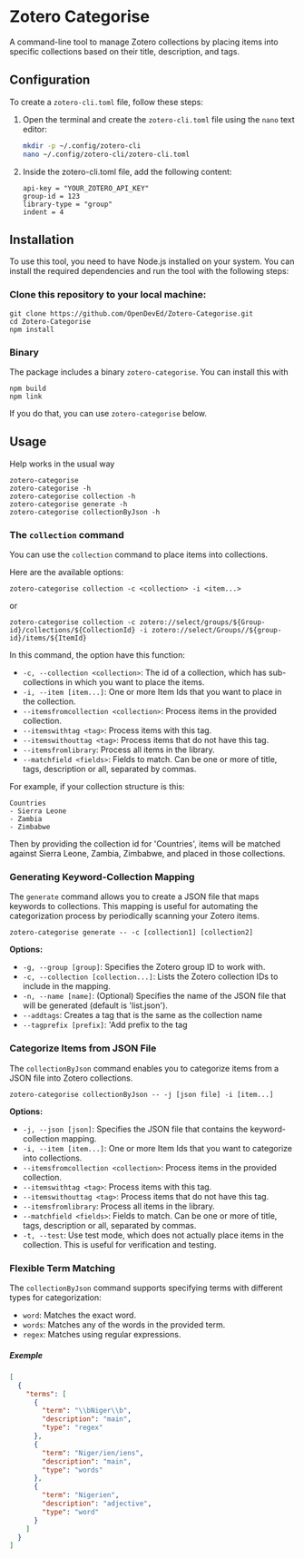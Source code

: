 # Zotero Categorise

A command-line tool to manage Zotero collections by placing items into specific collections based on their title, description, and tags.

## Configuration

To create a `zotero-cli.toml` file, follow these steps:

1. Open the terminal and create the `zotero-cli.toml` file using the `nano` text editor:

   ```bash
   mkdir -p ~/.config/zotero-cli
   nano ~/.config/zotero-cli/zotero-cli.toml
   ```

2. Inside the zotero-cli.toml file, add the following content:
   ```
   api-key = "YOUR_ZOTERO_API_KEY"
   group-id = 123
   library-type = "group"
   indent = 4
   ```

## Installation

To use this tool, you need to have Node.js installed on your system. You can install the required dependencies and run the tool with the following steps:

### Clone this repository to your local machine:

```
git clone https://github.com/OpenDevEd/Zotero-Categorise.git
cd Zotero-Categorise
npm install
```

### Binary

The package includes a binary `zotero-categorise`. You can install this with

```
npm build
npm link
```

If you do that, you can use `zotero-categorise` below.

## Usage

Help works in the usual way

```
zotero-categorise
zotero-categorise -h
zotero-categorise collection -h
zotero-categorise generate -h
zotero-categorise collectionByJson -h
```

### The `collection` command

You can use the `collection` command to place items into collections.

Here are the available options:

```
zotero-categorise collection -c <collection> -i <item...>
```

or

```
zotero-categorise collection -c zotero://select/groups/${Group-id}/collections/${CollectionId} -i zotero://select/Groups//${group-id}/items/${ItemId}
```

In this command, the option have this function:

- `-c, --collection <collection>`: The id of a collection, which has sub-collections in which you want to place the items.
- `-i, --item [item...]`: One or more Item Ids that you want to place in the collection.
- `--itemsfromcollection <collection>`: Process items in the provided collection.
- `--itemswithtag <tag>`: Process items with this tag.
- `--itemswithouttag <tag>`: Process items that do not have this tag.
- `--itemsfromlibrary`: Process all items in the library.
- `--matchfield <fields>`: Fields to match. Can be one or more of title, tags, description or all, separated by commas.

For example, if your collection structure is this:

```
Countries
- Sierra Leone
- Zambia
- Zimbabwe
```

Then by providing the collection id for 'Countries', items will be matched against Sierra Leone, Zambia, Zimbabwe, and placed in those collections.

### Generating Keyword-Collection Mapping

The `generate` command allows you to create a JSON file that maps keywords to collections. This mapping is useful for automating the categorization process by periodically scanning your Zotero items.

```
zotero-categorise generate -- -c [collection1] [collection2]
```

**Options:**

- `-g, --group [group]`: Specifies the Zotero group ID to work with.
- `-c, --collection [collection...]`: Lists the Zotero collection IDs to include in the mapping.
- `-n, --name [name]`: (Optional) Specifies the name of the JSON file that will be generated (default is 'list.json').
- `--addtags`: Creates a tag that is the same as the collection name
- `--tagprefix [prefix]`: 'Add prefix to the tag

### Categorize Items from JSON File

The `collectionByJson` command enables you to categorize items from a JSON file into Zotero collections.

```
zotero-categorise collectionByJson -- -j [json file] -i [item...]
```

**Options:**

- `-j, --json [json]`: Specifies the JSON file that contains the keyword-collection mapping.
- `-i, --item [item...]`: One or more Item Ids that you want to categorize into collections.
- `--itemsfromcollection <collection>`: Process items in the provided collection.
- `--itemswithtag <tag>`: Process items with this tag.
- `--itemswithouttag <tag>`: Process items that do not have this tag.
- `--itemsfromlibrary`: Process all items in the library.
- `--matchfield <fields>`: Fields to match. Can be one or more of title, tags, description or all, separated by commas.
- `-t, --test`: Use test mode, which does not actually place items in the collection. This is useful for verification and testing.

### Flexible Term Matching

The `collectionByJson` command supports specifying terms with different types for categorization:

- `word`: Matches the exact word.
- `words`: Matches any of the words in the provided term.
- `regex`: Matches using regular expressions.

##### Exemple

```json
[
  {
    "terms": [
      {
        "term": "\\bNiger\\b",
        "description": "main",
        "type": "regex"
      },
      {
        "term": "Niger/ien/iens",
        "description": "main",
        "type": "words"
      },
      {
        "term": "Nigerien",
        "description": "adjective",
        "type": "word"
      }
    ]
  }
]
```
